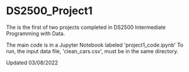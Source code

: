 # DS2500_Project1

The is the first of two projects completed in DS2500 Intermediate Programming with Data.

The main code is in a Jupyter Notebook labeled 'project1_code.ipynb'
To run, the input data file, 'clean_cars.csv', must be in the same directory.

Updated 03/08/2022
